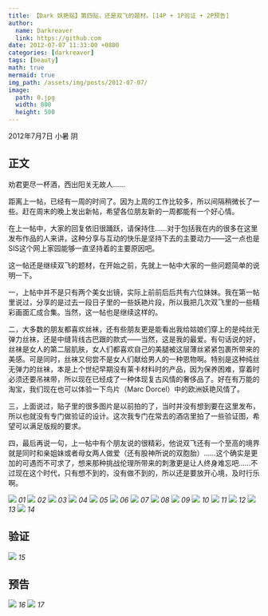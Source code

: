 ```yaml
---
title: 【Dark 妖艳贴】第四贴，还是双飞的题材。[14P + 1P验证 + 2P预告]
author:
  name: Darkreaver
  link: https://github.com
date: 2012-07-07 11:33:00 +0800
categories: [darkreaver]
tags: [beauty]
math: true
mermaid: true
img_path: /assets/img/posts/2012-07-07/
image:
  path: 0.jpg
  width: 800
  height: 500
---
```


2012年7月7日  小暑  阴

## 正文

劝君更尽一杯酒，西出阳关无故人……

距离上一帖，已经有一周的时间了。因为上周的工作比较多，所以间隔稍微长了一些。赶在周末的晚上发出新帖，希望各位朋友新的一周都能有一个好心情。

在上一帖中，大家的回复依旧很踊跃，请保持住……对于包括我在内的很多在这里发布作品的人来讲，这种分享与互动的快乐是坚持下去的主要动力——这一点也是SIS这个网上家园能够一直坚持着的主要原因吧。

这一帖还是继续双飞的题材，在开始之前，先就上一帖中大家的一些问题简单的说明一下。

一，上帖中并不是只有两个美女出镜，实际上前前后后共有六位妹妹。我在第一帖里说过，分享的是过去一段日子里的一些妖艳片段，所以我把几次双飞里的一些精彩画面汇成合集。当然，这一帖也是继续这样的。

二，大多数的朋友都喜欢丝袜，还有些朋友更是能看出我给姑娘们穿上的是纯丝无弹力丝袜，还是中缝背线古巴跟的款式——当然，这是我的最爱。有句话说的好，丝袜是女人的第二层肌肤，女人们都喜欢自己的美腿被这层薄丝紧紧包裹所带来的美感。可是同时，丝袜又何尝不是女人们献给男人的一种恩物啊。特别是这种纯丝无弹力的丝袜，本是上个世纪早期没有莱卡材料时的产品，因为保养困难，穿着时必须还要吊袜带，所以现在已经成了一种体现复古风情的奢侈品了。好在有万能的淘宝，我们现在也可以体验一下鸟片（Marc Dorcel）中的欧洲妖艳风情了。

三，上面说过，贴子里的很多图片是以前拍的了，当时并没有想到要在这里发布，所以也就没有专门做验证的设计。这次我专门在常去的酒店里拍了一些验证图，希望可以满足版规的要求。

四，最后再说一句，上一帖中有个朋友说的很精彩，他说双飞还有一个至高的境界就是同时和亲姐妹或者母女两人做爱（还有股神所说的双胞胎）……这个确实是更加的可遇而不可求了，想来那种挑战伦理所带来的刺激更是让人终身难忘吧……不过现在这个时代，只有想不到的，没有做不到的，所以还是要放开心境，及时行乐啊。

![](1.jpg)
_01_
![](2.jpg)
_02_
![](3.jpg)
_03_
![](4.jpg)
_04_
![](5.jpg)
_05_
![](6.jpg)
_06_
![](7.jpg)
_07_
![](8.jpg)
_08_
![](9.jpg)
_09_
![](10.jpg)
_10_
![](11.jpg)
_11_
![](12.jpg)
_12_
![](13.jpg)
_13_
![](14.jpg)
_14_

## 验证

![](15.jpg)
_15_

## 预告

![](16.jpg)
_16_
![](17.jpg)
_17_


